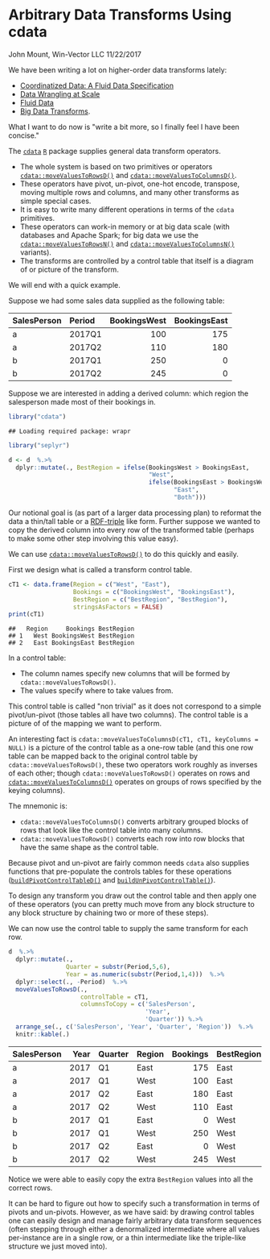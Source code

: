 Arbitrary Data Transforms Using cdata
================
John Mount, Win-Vector LLC
11/22/2017

We have been writing a lot on higher-order data transforms lately:

-   [Coordinatized Data: A Fluid Data Specification](http://winvector.github.io/FluidData/RowsAndColumns.html)
-   [Data Wrangling at Scale](http://winvector.github.io/FluidData/DataWranglingAtScale.html)
-   [Fluid Data](http://winvector.github.io/FluidData/FluidData.html)
-   [Big Data Transforms](http://www.win-vector.com/blog/2017/10/big-data-transforms/).

What I want to do now is "write a bit more, so I finally feel I have been concise."

The [`cdata`](https://winvector.github.io/cdata/) [`R`](https://www.r-project.org) package supplies general data transform operators.

-   The whole system is based on two primitives or operators [`cdata::moveValuesToRowsD()`](https://winvector.github.io/cdata/reference/moveValuesToRowsD.html) and [`cdata::moveValuesToColumnsD()`](https://winvector.github.io/cdata/reference/moveValuesToColumnsD.html).
-   These operators have pivot, un-pivot, one-hot encode, transpose, moving multiple rows and columns, and many other transforms as simple special cases.
-   It is easy to write many different operations in terms of the `cdata` primitives.
-   These operators can work-in memory or at big data scale (with databases and Apache Spark; for big data we use the [`cdata::moveValuesToRowsN()`](https://winvector.github.io/cdata/reference/moveValuesToRowsN.html) and [`cdata::moveValuesToColumnsN()`](https://winvector.github.io/cdata/reference/moveValuesToColumnsN.html) variants).
-   The transforms are controlled by a control table that itself is a diagram of or picture of the transform.

We will end with a quick example.

Suppose we had some sales data supplied as the following table:

| SalesPerson | Period |  BookingsWest|  BookingsEast|
|:------------|:-------|-------------:|-------------:|
| a           | 2017Q1 |           100|           175|
| a           | 2017Q2 |           110|           180|
| b           | 2017Q1 |           250|             0|
| b           | 2017Q2 |           245|             0|

Suppose we are interested in adding a derived column: which region the salesperson made most of their bookings in.

``` r
library("cdata")
```

    ## Loading required package: wrapr

``` r
library("seplyr")
```

``` r
d <- d  %.>% 
  dplyr::mutate(., BestRegion = ifelse(BookingsWest > BookingsEast, 
                                       "West",
                                       ifelse(BookingsEast > BookingsWest, 
                                              "East", 
                                              "Both")))
```

Our notional goal is (as part of a larger data processing plan) to reformat the data a thin/tall table or a [RDF-triple](https://en.wikipedia.org/wiki/Semantic_triple) like form. Further suppose we wanted to copy the derived column into every row of the transformed table (perhaps to make some other step involving this value easy).

We can use [`cdata::moveValuesToRowsD()`](https://winvector.github.io/cdata/reference/moveValuesToRowsD.html) to do this quickly and easily.

First we design what is called a transform control table.

``` r
cT1 <- data.frame(Region = c("West", "East"),
                  Bookings = c("BookingsWest", "BookingsEast"),
                  BestRegion = c("BestRegion", "BestRegion"),
                  stringsAsFactors = FALSE)
print(cT1)
```

    ##   Region     Bookings BestRegion
    ## 1   West BookingsWest BestRegion
    ## 2   East BookingsEast BestRegion

In a control table:

-   The column names specify new columns that will be formed by `cdata::moveValuesToRowsD()`.
-   The values specify where to take values from.

This control table is called "non trivial" as it does not correspond to a simple pivot/un-pivot (those tables all have two columns). The control table is a picture of of the mapping we want to perform.

An interesting fact is `cdata::moveValuesToColumnsD(cT1, cT1, keyColumns = NULL)` is a picture of the control table as a one-row table (and this one row table can be mapped back to the original control table by `cdata::moveValuesToRowsD()`, these two operators work roughly as inverses of each other; though `cdata::moveValuesToRowsD()` operates on rows and [`cdata::moveValuesToColumnsD()`](https://winvector.github.io/cdata/reference/moveValuesToColumnsD.html) operates on groups of rows specified by the keying columns).

The mnemonic is:

-   `cdata::moveValuesToColumnsD()` converts arbitrary grouped blocks of rows that look like the control table into many columns.
-   `cdata::moveValuesToRowsD()` converts each row into row blocks that have the same shape as the control table.

Because pivot and un-pivot are fairly common needs `cdata` also supplies functions that pre-populate the controls tables for these operations ([`buildPivotControlTableD()`](https://winvector.github.io/cdata/reference/buildPivotControlTableD.html) and [`buildUnPivotControlTable()`](https://winvector.github.io/cdata/reference/buildUnPivotControlTable.html)).

To design any transform you draw out the control table and then apply one of these operators (you can pretty much move from any block structure to any block structure by chaining two or more of these steps).

We can now use the control table to supply the same transform for each row.

``` r
d  %.>% 
  dplyr::mutate(., 
                Quarter = substr(Period,5,6),
                Year = as.numeric(substr(Period,1,4)))  %.>% 
  dplyr::select(., -Period)  %.>% 
  moveValuesToRowsD(., 
                    controlTable = cT1, 
                    columnsToCopy = c('SalesPerson', 
                                      'Year', 
                                      'Quarter')) %.>% 
  arrange_se(., c('SalesPerson', 'Year', 'Quarter', 'Region'))  %.>% 
  knitr::kable(.)  
```

| SalesPerson |  Year| Quarter | Region |  Bookings| BestRegion |
|:------------|-----:|:--------|:-------|---------:|:-----------|
| a           |  2017| Q1      | East   |       175| East       |
| a           |  2017| Q1      | West   |       100| East       |
| a           |  2017| Q2      | East   |       180| East       |
| a           |  2017| Q2      | West   |       110| East       |
| b           |  2017| Q1      | East   |         0| West       |
| b           |  2017| Q1      | West   |       250| West       |
| b           |  2017| Q2      | East   |         0| West       |
| b           |  2017| Q2      | West   |       245| West       |

Notice we were able to easily copy the extra `BestRegion` values into all the correct rows.

It can be hard to figure out how to specify such a transformation in terms of pivots and un-pivots. However, as we have said: by drawing control tables one can easily design and manage fairly arbitrary data transform sequences (often stepping through either a denormalized intermediate where all values per-instance are in a single row, or a thin intermediate like the triple-like structure we just moved into).
